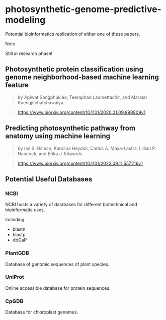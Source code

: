 # photosynthetic-genome-predictive-modeling

Potential bioinformatics replication of either one of these papers. 

> [!NOTE]
> Still in research phase!

## Photosynthetic protein classification using genome neighborhood-based machine learning feature

> by Apiwat Sangphukieo, Teeraphan Laomettachit, and Marasri Ruengjitchatchawalya

> https://www.biorxiv.org/content/10.1101/2020.01.09.898809v1

## Predicting photosynthetic pathway from anatomy using machine learning

> by Ian S. Gilman, Karolina Heyduk, Carlos A. Maya-Lastra, Lillian P. Hancock, and Erika J. Edwards

> https://www.biorxiv.org/content/10.1101/2023.09.11.557216v1

## Potential Useful Databases

### NCBI

NCBI hosts a variety of databases for different biotechnical and bioinformatic uses. 

Including:
- blastn
- blastp
- dbGaP

### PlantGDB

Database of genomic sequences of plant species.

### UniProt

Online accessible database for protein sequences.

### CpGDB

Database for chloroplast genomes.
